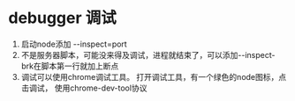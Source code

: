 # debugger 调试
1. 启动node添加 --inspect=port
2. 不是服务器脚本，可能没来得及调试，进程就结束了，可以添加--inspect-brk在脚本第一行就加上断点
3. 调试可以使用chrome调试工具。 打开调试工具，有一个绿色的node图标，点击调试， 使用chrome-dev-tool协议